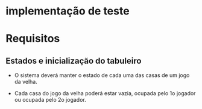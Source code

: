 # implementação de teste
# Requisitos

## Estados e inicialização do tabuleiro

* O sistema deverá manter o estado de cada uma das casas de
um jogo da velha.

* Cada casa do jogo da velha poderá estar vazia, ocupada
pelo 1o jogador ou ocupada pelo 2o jogador.
